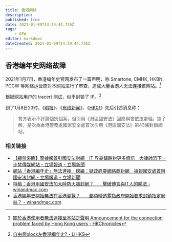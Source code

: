 ```yaml
---
title: 香港网络
description: 
published: true
date: 2021-01-09T14:39:44.736Z
tags:
    - GFW
editor: markdown
dateCreated: 2021-01-09T14:39:44.736Z
---
```


## 香港编年史网络故障

2021年1月7日，香港编年史官网发布了一篇声明，称 Smartone, CMHK, HKBN, PCCW 等网络运营商对本网站进行了审查，造成大量香港人无法连接该网站。[^hknw_hkc]

[^hknw_hkc]: [關於香港使用者無法連接至本站之聲明 Announcement for the connection problem faced by Hong Kong users - HKChronicles](https://web.archive.org/web/20210109023525/https://hkchronicles.com/d/view/announcement-on-blockage)

根据网站用户的 tracert 测试，似乎封锁了 IP。[^hknw_hkc_test]

[^hknw_hkc_test]: [自由鳥block左香港編年史? - LIHKG](https://web.archive.org/web/20210109140740if_/https://lihkg.com/thread/2356128/page/2)

到了1月8日23时，《[明报](https://web.archive.org/web/20210108141837/https://news.mingpao.com/ins/%E6%B8%AF%E8%81%9E/article/20210108/s00001/1610093311437/載警員個人資料「香港編年史」網站無法連線-消息-警方國安處首引用《港區國安法》封網)》、《[有线新闻](https://archive.is/85p9N)》、《[HK01](https://web.archive.org/web/20210108150828if_/https://www.hk01.com/社會新聞/571956/反修例網-香港編年史-未能瀏覽-消息-警首引國安法封鎖網站)》先后引述消息称：

> 警方表示不評論個別個案，但引用《港區國安法》回應稱會依法處理。據了解，是次為香港警務處國家安全處首次引用《港區國安法》第43條封鎖網站。

### 相关链接

+ [【網禁來臨】警據報首引國安法封網　IT 界憂鋪路封更多資訊　大律師恐下一步禁傳媒網站 - 立場報道 - 立場新聞](https://www.thestandnews.com/politics/網禁來臨-警據報首引國安法封網-it-界憂鋪路封更多資訊-大律師恐下一步禁傳媒網站/)
+ [網站「香港編年史」無法連接　總編：疑政府要網絡商封網　據報國安處首用國安法封網 - 立場報道 - 立場新聞](https://web.archive.org/web/20210109100120/https://www.thestandnews.com/politics/網站-香港編年史-無法連接-總編-疑政府要網絡商封網-明報引消息-國安處首用國安法封網/)
+ [特稿：香港用國安法加大陸防火牆封網？　　擊破傳言與IT人的睇法 - winandmac.com](https://web.archive.org/web/20210109134539/https://www.winandmac.com/2021/01/hk-gfw-firewall-in-depth-review/)
+ [香港編年史開始無法在香港瀏覽？　　鄺頌晴透露指政府開始要求封鎖指定網站？ - winandmac.com](https://web.archive.org/web/20210108082714/https://www.winandmac.com/2021/01/hkchronicles-hkleaksinfo-got-blocked-by-isp/)
